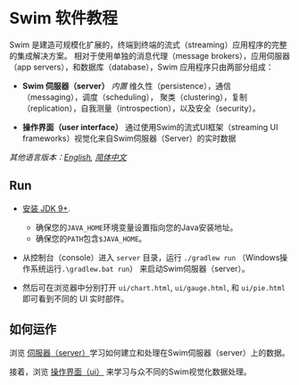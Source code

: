 # Swim 软件教程

Swim 是建造可规模化扩展的，终端到终端的流式（streaming）应用程序的完整的集成解决方案。
相对于使用单独的消息代理（message brokers），应用伺服器（app servers），和数据库（database），Swim 应用程序只由两部分组成：

- **Swim 伺服器（server）** *内置* 维久性（persistence），通信（messaging），调度（scheduling）， 聚类（clustering），复制（replication），自我测量（introspection），以及安全（security）。

- **操作界面（user interface）** 通过使用Swim的流式UI框架（streaming UI frameworks）视觉化来自Swim伺服器（Server）的实时数据

*其他语言版本：[English](README.md), [简体中文](README.zh-cn.md)*


## Run
* [安装 JDK 9+](https://www.oracle.com/technetwork/java/javase/downloads/index.html).
  * 确保您的`JAVA_HOME`环境变量设置指向您的Java安装地址。
  * 确保您的`PATH`包含`$JAVA_HOME`。

* 从控制台（console）进入	`server` 目录，运行 `./gradlew run` （Windows操作系统运行`.\gradlew.bat run`） 来启动Swim伺服器（server）。

* 然后可在浏览器中分别打开 `ui/chart.html`, `ui/gauge.html`, 和 `ui/pie.html` 即可看到不同的 UI 实时部件。

## 如何运作

浏览 [伺服器（server）](https://github.com/swimos/tutorial/tree/master/server)学习如何建立和处理在Swim伺服器（server）上的数据。

接着，浏览 [操作界面（ui）](https://github.com/swimos/tutorial/tree/master/ui) 来学习与众不同的Swim视觉化数据处理。